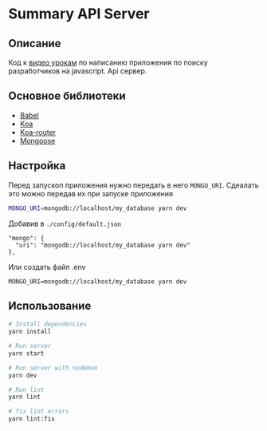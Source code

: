 # Summary API Server
## Описание
Код к [видео урокам](https://www.youtube.com/playlist?list=PLagB2DCVvgKn5XYysf5FpLQBbswAuJUwd) по написанию приложения по поиску разработчиков на javascript. Api сервер.

## Основное библиотеки
* [Babel](https://babeljs.io/)
* [Koa](http://koajs.com/)
* [Koa-router](https://github.com/alexmingoia/koa-router)
* [Mongoose](https://github.com/Automattic/mongoose)

## Настройка
Перед запускоп приложения нужно передать в него `MONGO_URI`.
Сдеалать это можно передав их при запуске приложения 
```sh
MONGO_URI=mongodb://localhost/my_database yarn dev 
```

Добавив в `./config/default.json`
```
"mongo": {
  "uri": "mongodb://localhost/my_database yarn dev"
},
```
Или создать файл .env
```
MONGO_URI=mongodb://localhost/my_database yarn dev
```


## Использование
```sh
# Install dependencies
yarn install
```

```sh
# Run server
yarn start
```

```sh
# Run server with nodemon
yarn dev
```

```sh
# Run lint
yarn lint
```

```sh
# fix lint errors
yarn lint:fix
```

